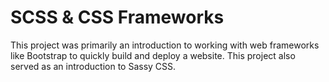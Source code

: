 # SCSS & CSS Frameworks

This project was primarily an introduction to working with web frameworks like Bootstrap to quickly build and deploy a website. This project also served as an introduction to Sassy CSS.
